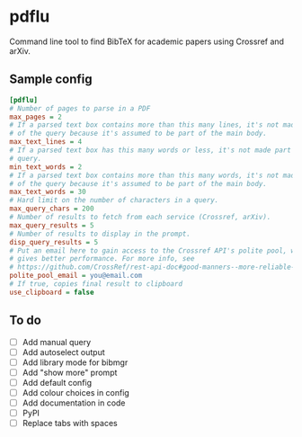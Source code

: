 # pdflu
Command line tool to find BibTeX for academic papers using Crossref and arXiv.

## Sample config

```cfg
[pdflu]
# Number of pages to parse in a PDF
max_pages = 2
# If a parsed text box contains more than this many lines, it's not made part
# of the query because it's assumed to be part of the main body.
max_text_lines = 4
# If a parsed text box has this many words or less, it's not made part of the
# query.
min_text_words = 2
# If a parsed text box contains more than this many words, it's not made part
# of the query because it's assumed to be part of the main body.
max_text_words = 30
# Hard limit on the number of characters in a query.
max_query_chars = 200
# Number of results to fetch from each service (Crossref, arXiv).
max_query_results = 5
# Number of results to display in the prompt.
disp_query_results = 5
# Put an email here to gain access to the Crossref API's polite pool, which
# gives better performance. For more info, see
# https://github.com/CrossRef/rest-api-doc#good-manners--more-reliable-service
polite_pool_email = you@email.com
# If true, copies final result to clipboard
use_clipboard = false
```

## To do

- [ ] Add manual query
- [ ] Add autoselect output
- [ ] Add library mode for bibmgr
- [ ] Add "show more" prompt
- [ ] Add default config
- [ ] Add colour choices in config
- [ ] Add documentation in code
- [ ] PyPI
- [ ] Replace tabs with spaces
